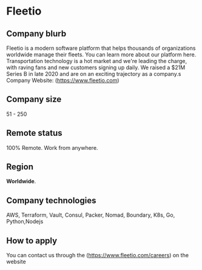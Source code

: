 # Fleetio

## Company blurb
Fleetio is a modern software platform that helps thousands of organizations worldwide manage their fleets. You can learn more about our platform here. Transportation technology is a hot market and we're leading the charge, with raving fans and new customers signing up daily. We raised a $21M Series B in late 2020 and are on an exciting trajectory as a company.s
Company Website: (https://www.fleetio.com)

## Company size

51 - 250

## Remote status

100% Remote. Work from anywhere.

## Region

**Worldwide**.

## Company technologies

AWS, Terraform, Vault, Consul, Packer, Nomad, Boundary, K8s, Go, Python,Nodejs


## How to apply

You can contact us through the (https://www.fleetio.com/careers) on the website

